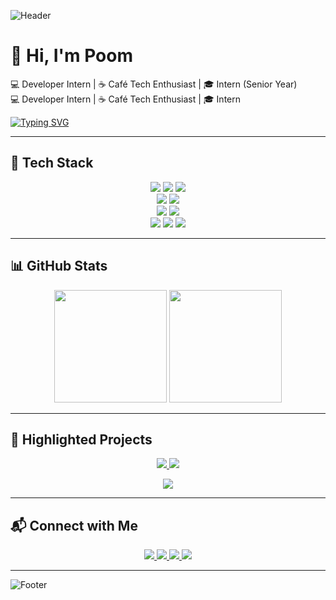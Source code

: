 ![Header](https://capsule-render.vercel.app/api?type=waving&color=0:38B2AC,100:009688&height=200&section=header&text=Pumipath%20Muangthong%20&fontColor=ffffff&fontSize=40&fontAlignY=35)

# 👋 Hi, I'm Poom 

💻 Developer Intern | ☕ Café Tech Enthusiast | 🎓 Intern (Senior Year)  
💻 Developer Intern | ☕ Café Tech Enthusiast | 🎓 Intern

[![Typing SVG](https://readme-typing-svg.herokuapp.com?color=38B2AC&lines=Developer+Intern;Cafe+Management+System;Flutter+%2B+Angular+%2B+Go;Always+Learning+🚀)](https://git.io/typing-svg)

---

## 🔧 Tech Stack
<p align="center">
  <img src="https://img.shields.io/badge/Angular-DD0031?style=for-the-badge&logo=angular&logoColor=white"/>
  <img src="https://img.shields.io/badge/React-20232A?style=for-the-badge&logo=react&logoColor=61DAFB"/>
  <img src="https://img.shields.io/badge/Tailwind_CSS-38B2AC?style=for-the-badge&logo=tailwind-css&logoColor=white"/>
  <br/>
  <img src="https://img.shields.io/badge/Go-00ADD8?style=for-the-badge&logo=go&logoColor=white"/>
  <img src="https://img.shields.io/badge/FastAPI-009688?style=for-the-badge&logo=fastapi&logoColor=white"/>
  <br/>
  <img src="https://img.shields.io/badge/MongoDB-47A248?style=for-the-badge&logo=mongodb&logoColor=white"/>
  <img src="https://img.shields.io/badge/Firebase-FFCA28?style=for-the-badge&logo=firebase&logoColor=black"/>
  <br/>
  <img src="https://img.shields.io/badge/Docker-2496ED?style=for-the-badge&logo=docker&logoColor=white"/>
  <img src="https://img.shields.io/badge/Git-F05032?style=for-the-badge&logo=git&logoColor=white"/>
  <img src="https://img.shields.io/badge/Figma-F24E1E?style=for-the-badge&logo=figma&logoColor=white"/>
</p>

---

## 📊 GitHub Stats
<p align="center">
  <img height="180em" src="https://github-readme-stats.vercel.app/api?username=PoomITD65&show_icons=true&theme=tokyonight&hide_border=true"/>
  <img height="180em" src="https://github-readme-stats.vercel.app/api/top-langs/?username=PoomITD65&layout=compact&theme=tokyonight&hide_border=true"/>
</p>

---

## 🚀 Highlighted Projects
<p align="center">
  <a href="https://github.com/PoomITD65/EasyCrop">
    <img src="https://github-readme-stats.vercel.app/api/pin/?username=PoomITD65&repo=EasyCrop&theme=tokyonight" />
  </a>
  <a href="https://github.com/PoomITD65/exam">
    <img src="https://github-readme-stats.vercel.app/api/pin/?username=PoomITD65&repo=exam&theme=tokyonight" />
  </a>
</p>
<p align="center">
  <a href="https://github.com/PoomITD65/SpendLog-System-mobile-application-Dart-">
    <img src="https://github-readme-stats.vercel.app/api/pin/?username=PoomITD65&repo=SpendLog-System-mobile-application-Dart-&theme=tokyonight" />
  </a>
</p>

---

## 📬 Connect with Me
<p align="center">
  <a href="mailto:pumipath.muangthong@gmail.com">
    <img src="https://img.shields.io/badge/Gmail-D14836?style=for-the-badge&logo=gmail&logoColor=white"/>
  </a>
  <a href="https://github.com/PoomITD65">
    <img src="https://img.shields.io/badge/GitHub-181717?style=for-the-badge&logo=github&logoColor=white"/>
  </a>
  <a href="https://www.facebook.com/poom.sung.2025/">
    <img src="https://img.shields.io/badge/Facebook-1877F2?style=for-the-badge&logo=facebook&logoColor=white"/>
  </a>
  <a href="https://www.instagram.com/dev_poom/?next=%2Fp%2FDKhZ2ith71g%2F">
    <img src="https://img.shields.io/badge/Instagram-E4405F?style=for-the-badge&logo=instagram&logoColor=white"/>
  </a>
</p>

---

![Footer](https://capsule-render.vercel.app/api?type=waving&color=0:009688,100:38B2AC&height=120&section=footer)

